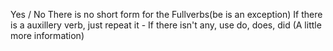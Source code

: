 Yes / No
There is no short form for the Fullverbs(be is an exception)
If there is a auxillery verb, just repeat it
	- If there isn't any, use do, does, did
(A little more information)
